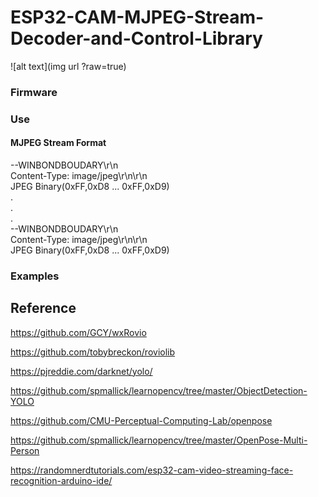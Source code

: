 # ESP32-CAM-MJPEG-Stream-Decoder-and-Control-Library

![alt text](img url ?raw=true)

### Firmware

### Use
#### MJPEG Stream Format

--WINBONDBOUDARY\r\n </br>
Content-Type: image/jpeg\r\n\r\n </br>
JPEG Binary(0xFF,0xD8 ... 0xFF,0xD9) </br>
. </br>
. </br>
. </br>
--WINBONDBOUDARY\r\n </br>
Content-Type: image/jpeg\r\n\r\n </br>
JPEG Binary(0xFF,0xD8 ... 0xFF,0xD9) </br>

### Examples

## Reference

https://github.com/GCY/wxRovio

https://github.com/tobybreckon/roviolib

https://pjreddie.com/darknet/yolo/

https://github.com/spmallick/learnopencv/tree/master/ObjectDetection-YOLO

https://github.com/CMU-Perceptual-Computing-Lab/openpose

https://github.com/spmallick/learnopencv/tree/master/OpenPose-Multi-Person

https://randomnerdtutorials.com/esp32-cam-video-streaming-face-recognition-arduino-ide/
